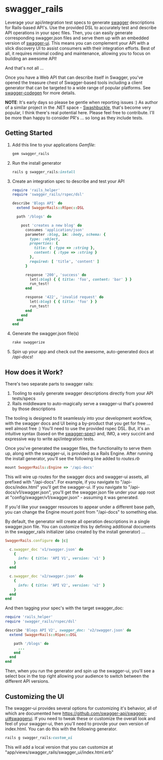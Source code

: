 swagger_rails
=========

Leverage your api/integration test specs to generate [swagger](http://swagger.io/) descriptions for Rails-based API's. Use the provided DSL to accurately test and describe API operations in your spec files. Then, you can easily generate corresponding swagger.json files and serve them up with an embedded version of [swagger-ui](https://github.com/swagger-api/swagger-ui). This means you can complement your API with a slick discovery UI to assist consumers with their integration efforts. Best of all, it requires minimal coding and maintenance, allowing you to focus on building an awesome API!

And that's not all ...

Once you have a Web API that can describe itself in Swagger, you've opened the treasure chest of Swagger-based tools including a client generator that can be targeted to a wide range of popular platforms. See [swagger-codegen](https://github.com/swagger-api/swagger-codegen) for more details.

__NOTE__: It's early days so please be gentle when reporting issues :) As author of a similar project in the .NET space - [Swashbuckle](https://github.com/domaindrivendev/Swashbuckle), that's become very popular, I think there's real potential here. Please feel free to contribute. I'll be more than happy to consider PR's ... so long as they include tests.

## Getting Started ##

1. Add this line to your applications _Gemfile_:

    ```ruby
    gem swagger_rails
    ```

2. Run the install generator

    ```ruby
    rails g swagger_rails:install
    ```

3. Create an integration spec to describe and test your API

    ```ruby
    require 'rails_helper'
    require 'swagger_rails/rspec/dsl'

    describe 'Blogs API' do
      extend SwaggerRails::RSpec::DSL

      path '/blogs' do

        post 'creates a new blog' do
          consumes 'application/json'
          parameter :blog, in: :body, schema: {
            type: :object,
            properties: {
              title: { :type => :string },
              content: { :type => :string }
            },
            required: [ 'title', 'content' ]
          }

          response '200', 'success' do
            let(:blog) { { title: 'foo', content: 'bar' } }
            run_test!
          end

          response '422', 'invalid request' do
            let(:blog) { { title: 'foo' } }
            run_test!
          end
        end
      end
    end
    ```

4. Generate the swagger.json file(s)

    ```ruby
    rake swaggerize
    ```

5. Spin up your app and check out the awesome, auto-generated docs at _/api-docs_!

## How does it Work? ##

There's two separate parts to swagger rails:

1. Tooling to easily generate swagger descriptions directly from your API tests/specs  
2. Rails middleware to auto-magically serve a swagger-ui that's powered by those descriptions

The tooling is designed to fit seamlessly into your development workflow, with the swagger docs and UI being a by-product that you get for free ... well almost free :) You'll need to use the provided rspec DSL. But, it's an intuitive syntax (based on the [swagger-spec](http://swagger.io/specification/)) and, IMO, a very succint and expressive way to write api/integration tests.

Once you've generated the swagger files, the functionality to serve them up, along with the swagger-ui, is provided as a Rails Engine. After running the install generator, you'll see the following line added to _routes.rb_

  ```ruby
  mount SwaggerRails::Engine => '/api-docs'
  ```
  
This will wire up routes for the swagger docs and swagger-ui assets, all prefixed with "/api-docs". For example, if you navigate to "/api-docs/index.html" you'll get the swagger-ui. If you navigate to "/api-docs/v1/swagger.json", you'll get the swagger.json file under your app root at "config/swagger/v1/swagger.json" - assuming it was generated.

If you'd like your swagger resources to appear under a different base path, you can change the Engine mount point from "/api-docs" to something else.

By default, the generator will create all operation descriptions in a single swagger.json file. You can customize this by defining additional documents in the swagger_rails initializer (also created by the install generator) ...

  ```ruby
  SwaggerRails.configure do |c|

    c.swagger_doc 'v1/swagger.json' do
      {
        info: { title: 'API V1', version: 'v1' }
      }
    end

    c.swagger_doc 'v2/swagger.json' do
      {
        info: { title: 'API V2', version: 'v2' }
      }
    end
  end
  ```

And then tagging your spec's with the target swagger_doc:

  ```ruby
  require 'rails_helper'
  require 'swagger_rails/rspec/dsl'

  describe 'Blogs API V2', swagger_doc: 'v2/swagger.json' do
    extend SwaggerRails::RSpec::DSL

      path '/blogs' do
        ...
      end
    end
  end
  ```

Then, when you run the generator and spin up the swagger-ui, you'll see a select box in the top right allowing your audience to switch between the different API versions.

## Customizing the UI ##

The swagger-ui provides several options for customizing it's behavior, all of which are documented here https://github.com/swagger-api/swagger-ui#swaggerui. If you need to tweak these or customize the overall look and feel of your swagger-ui, then you'll need to provide your own version of index.html. You can do this with the following generator.

```ruby
rails g swagger_rails:custom_ui
```

This will add a local version that you can customize at "app/views/swagger_rails/swagger_ui/index.html.erb"
